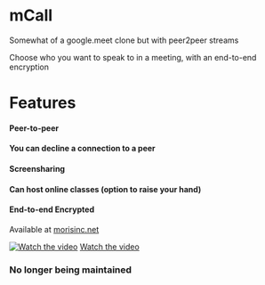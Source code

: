 # mCall
Somewhat of a google.meet clone but with peer2peer streams

Choose who you want to speak to in a meeting, with an end-to-end encryption


# Features
#### Peer-to-peer
#### You can decline a connection to a peer
#### Screensharing
#### Can host online classes (option to raise your hand)
#### End-to-end Encrypted


Available at <a href="https://mcall.morisinc.net/build">morisinc.net</a>
<!--img width="778" alt="Screenshot 2024-08-04 at 00 00 13" src="https://github.com/user-attachments/assets/1f196271-4096-4ffe-a607-75ce0f6dd9da"-->


[![Watch the video](https://github.com/user-attachments/assets/1f196271-4096-4ffe-a607-75ce0f6dd9da)](https://cdn.morisinc.net/2022-07-11%2020-03-14.mp4)
[Watch the video](https://cdn.morisinc.net/2022-07-11%2020-03-14.mp4)


### No longer being maintained
